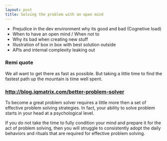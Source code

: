 ```yaml
---
layout: post
title: Solving the problem with an open mind
---
```


- Prejudice in the dev environment why its good and bad (Cognetive load)
- When to have an open mind / When not to
- Why its bad when creating new stuff
- Illustration of box in box with best solution outside
- APIs and internal complexity leaking out

### Remi quote
We all want to get there as fast as possible. But taking a little time to find the fastest path up the mountain is time well spent.

### http://blog.iqmatrix.com/better-problem-solver
To become a great problem solver requires a little more then a set of effective problem solving strategies. In fact, your ability to solve problem starts in your head at a psychological level.

If you do not take the time to fully condition your mind and prepare it for the act of problem solving, then you will struggle to consistently adopt the daily behaviors and rituals that are required for effective problem solving.
